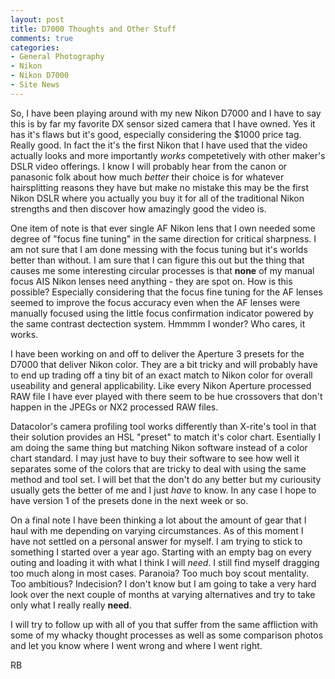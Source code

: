 ```yaml
---
layout: post
title: D7000 Thoughts and Other Stuff
comments: true
categories:
- General Photography
- Nikon
- Nikon D7000
- Site News
---
```

So, I have been playing around with my new Nikon D7000 and I have to say this is by far my favorite DX sensor sized camera that I have owned. Yes it has it's flaws but it's good, especially considering the $1000 price tag. Really good. In fact the it's the first Nikon that I have used that the video actually looks and more importantly <em>works</em> competetively with other maker's DSLR video offerings. I know I will probably hear from the canon or panasonic folk about how much <em>better</em> their choice is for whatever hairsplitting reasons they have but make no mistake this may be the first Nikon DSLR where you actually you buy it for all of the traditional Nikon strengths and then discover how amazingly good the video is.

One item of note is that ever single AF Nikon lens that I own needed some degree of "focus fine tuning" in the same direction for critical sharpness. I am not sure that I am done messing with the focus tuning but it's worlds better than without. I am sure that I can figure this out but the thing that causes me some interesting circular processes is that <strong>none</strong> of my manual focus AIS Nikon lenses need anything - they are spot on. How is this possible? Especially considering that the focus fine tuning for the AF lenses seemed to improve the focus accuracy even when the AF lenses were manually focused using the little focus confirmation indicator powered by the same contrast dectection system. Hmmmm I wonder? Who cares, it works.

I have been working on and off to deliver the Aperture 3 presets for the D7000 that deliver Nikon color. They are a bit tricky and will probably have to end up trading off a tiny bit of an exact match to Nikon color for overall useability and general applicability. Like every Nikon Aperture processed RAW file I have ever played with there seem to be hue crossovers that don't happen in the JPEGs or NX2 processed RAW files.

Datacolor's camera profiling tool works differently than X-rite's tool in that their solution provides an HSL "preset" to match it's color chart. Esentially I am doing the same thing but matching Nikon software instead of a color chart standard. I may just have to buy their software to see how well it separates some of the colors that are tricky to deal with using the same method and tool set. I will bet that the don't do any better but my curiousity usually gets the better of me and I just <em>have</em> to know. In any case I hope to have version 1 of the presets done in the next week or so.

On a final note I have been thinking a lot about the amount of gear that I haul with me depending on varying circumstances. As of this moment I have not settled on a personal answer for myself. I am trying to stick to something I started over a year ago. Starting with an empty bag on every outing and loading it with what I think I will <em>need</em>. I still find myself dragging too much along in most cases. Paranoia? Too much boy scout mentality. Too ambitious? Indecision? I don't know but I am going to take a very hard look over the next couple of months at varying alternatives and try to take only what I really really <strong>need</strong>.

I will try to follow up with all of you that suffer from the same affliction with some of my whacky thought processes as well as some comparison photos and let you know where I went wrong and where I went right.

RB